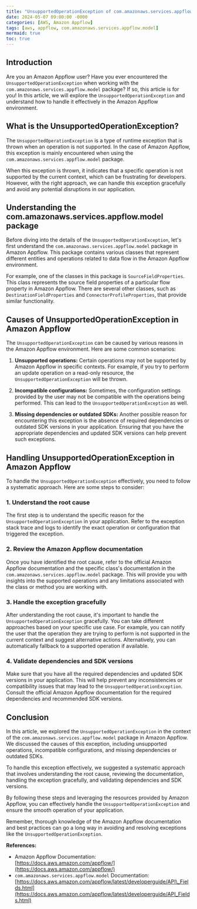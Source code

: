 ```yaml
---
title: "UnsupportedOperationException of com.amazonaws.services.appflow.model in Amazon Appflow"
date: 2024-05-07 09:00:00 -0000
categories: [AWS, Amazon Appflow]
tags: [aws, appflow, com.amazonaws.services.appflow.model]
mermaid: true
toc: true
---
```



## Introduction

Are you an Amazon Appflow user? Have you ever encountered the `UnsupportedOperationException` when working with the `com.amazonaws.services.appflow.model` package? If so, this article is for you! In this article, we will explore the `UnsupportedOperationException` and understand how to handle it effectively in the Amazon Appflow environment.

## What is the UnsupportedOperationException?

The `UnsupportedOperationException` is a type of runtime exception that is thrown when an operation is not supported. In the case of Amazon Appflow, this exception is mainly encountered when using the `com.amazonaws.services.appflow.model` package.

When this exception is thrown, it indicates that a specific operation is not supported by the current context, which can be frustrating for developers. However, with the right approach, we can handle this exception gracefully and avoid any potential disruptions in our application.

## Understanding the com.amazonaws.services.appflow.model package

Before diving into the details of the `UnsupportedOperationException`, let's first understand the `com.amazonaws.services.appflow.model` package in Amazon Appflow. This package contains various classes that represent different entities and operations related to data flow in the Amazon Appflow environment.

For example, one of the classes in this package is `SourceFieldProperties`. This class represents the source field properties of a particular flow property in Amazon Appflow. There are several other classes, such as `DestinationFieldProperties` and `ConnectorProfileProperties`, that provide similar functionality.

## Causes of UnsupportedOperationException in Amazon Appflow

The `UnsupportedOperationException` can be caused by various reasons in the Amazon Appflow environment. Here are some common scenarios:

1. **Unsupported operations:** Certain operations may not be supported by Amazon Appflow in specific contexts. For example, if you try to perform an update operation on a read-only resource, the `UnsupportedOperationException` will be thrown.

2. **Incompatible configurations:** Sometimes, the configuration settings provided by the user may not be compatible with the operations being performed. This can lead to the `UnsupportedOperationException` as well.

3. **Missing dependencies or outdated SDKs:** Another possible reason for encountering this exception is the absence of required dependencies or outdated SDK versions in your application. Ensuring that you have the appropriate dependencies and updated SDK versions can help prevent such exceptions.

## Handling UnsupportedOperationException in Amazon Appflow

To handle the `UnsupportedOperationException` effectively, you need to follow a systematic approach. Here are some steps to consider:

### 1. Understand the root cause

The first step is to understand the specific reason for the `UnsupportedOperationException` in your application. Refer to the exception stack trace and logs to identify the exact operation or configuration that triggered the exception.

### 2. Review the Amazon Appflow documentation

Once you have identified the root cause, refer to the official Amazon Appflow documentation and the specific class's documentation in the `com.amazonaws.services.appflow.model` package. This will provide you with insights into the supported operations and any limitations associated with the class or method you are working with.

### 3. Handle the exception gracefully

After understanding the root cause, it's important to handle the `UnsupportedOperationException` gracefully. You can take different approaches based on your specific use case. For example, you can notify the user that the operation they are trying to perform is not supported in the current context and suggest alternative actions. Alternatively, you can automatically fallback to a supported operation if available.

### 4. Validate dependencies and SDK versions

Make sure that you have all the required dependencies and updated SDK versions in your application. This will help prevent any inconsistencies or compatibility issues that may lead to the `UnsupportedOperationException`. Consult the official Amazon Appflow documentation for the required dependencies and recommended SDK versions.

## Conclusion

In this article, we explored the `UnsupportedOperationException` in the context of the `com.amazonaws.services.appflow.model` package in Amazon Appflow. We discussed the causes of this exception, including unsupported operations, incompatible configurations, and missing dependencies or outdated SDKs.

To handle this exception effectively, we suggested a systematic approach that involves understanding the root cause, reviewing the documentation, handling the exception gracefully, and validating dependencies and SDK versions.

By following these steps and leveraging the resources provided by Amazon Appflow, you can effectively handle the `UnsupportedOperationException` and ensure the smooth operation of your application.

Remember, thorough knowledge of the Amazon Appflow documentation and best practices can go a long way in avoiding and resolving exceptions like the `UnsupportedOperationException`.

**References:**

- Amazon Appflow Documentation: [https://docs.aws.amazon.com/appflow/](https://docs.aws.amazon.com/appflow/)
- `com.amazonaws.services.appflow.model` Documentation: [https://docs.aws.amazon.com/appflow/latest/developerguide/API\_Fields.html](https://docs.aws.amazon.com/appflow/latest/developerguide/API_Fields.html)